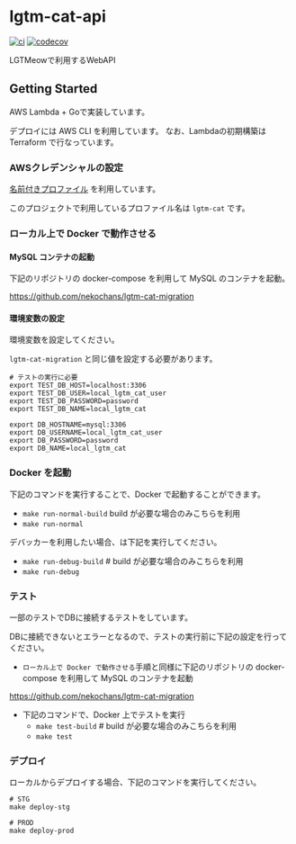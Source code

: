 # lgtm-cat-api
[![ci](https://github.com/nekochans/lgtm-cat-api/actions/workflows/ci.yml/badge.svg)](https://github.com/nekochans/lgtm-cat-api/actions/workflows/ci.yml)
[![codecov](https://codecov.io/gh/nekochans/lgtm-cat-api/branch/main/graph/badge.svg?token=BCZABFS4P0)](https://codecov.io/gh/nekochans/lgtm-cat-api)

LGTMeowで利用するWebAPI

## Getting Started

AWS Lambda + Goで実装しています。

デプロイには AWS CLI を利用しています。 なお、Lambdaの初期構築は Terraform で行なっています。

### AWSクレデンシャルの設定

[名前付きプロファイル](https://docs.aws.amazon.com/ja_jp/cli/latest/userguide/cli-configure-profiles.html) を利用しています。

このプロジェクトで利用しているプロファイル名は `lgtm-cat` です。

### ローカル上で Docker で動作させる

#### MySQL コンテナの起動
下記のリポジトリの docker-compose を利用して MySQL のコンテナを起動。

https://github.com/nekochans/lgtm-cat-migration

#### 環境変数の設定
環境変数を設定してください。

`lgtm-cat-migration` と同じ値を設定する必要があります。

```
# テストの実行に必要
export TEST_DB_HOST=localhost:3306
export TEST_DB_USER=local_lgtm_cat_user
export TEST_DB_PASSWORD=password
export TEST_DB_NAME=local_lgtm_cat

export DB_HOSTNAME=mysql:3306
export DB_USERNAME=local_lgtm_cat_user
export DB_PASSWORD=password
export DB_NAME=local_lgtm_cat
```

### Docker を起動
下記のコマンドを実行することで、Docker で起動することができます。

- `make run-normal-build` build が必要な場合のみこちらを利用
- `make run-normal`

デバッカーを利用したい場合、は下記を実行してください。

- `make run-debug-build` # build が必要な場合のみこちらを利用
- `make run-debug`

### テスト

一部のテストでDBに接続するテストをしています。

DBに接続できないとエラーとなるので、テストの実行前に下記の設定を行ってください。

- `ローカル上で Docker で動作させる`手順と同様に下記のリポジトリの docker-compose を利用して MySQL のコンテナを起動

https://github.com/nekochans/lgtm-cat-migration

- 下記のコマンドで、Docker 上でテストを実行
  - `make test-build` # build が必要な場合のみこちらを利用
  - `make test`

### デプロイ
ローカルからデプロイする場合、下記のコマンドを実行してください。

```
# STG
make deploy-stg

# PROD
make deploy-prod
```
